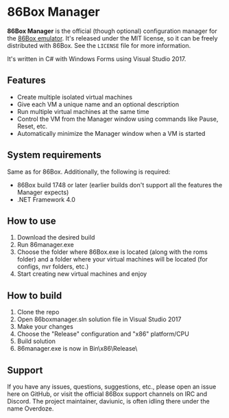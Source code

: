 # 86Box Manager
**86Box Manager** is the official (though optional) configuration manager for the [86Box emulator](https://github.com/86Box/86Box). It's released under the MIT license, so it can be freely distributed with 86Box. See the `LICENSE` file for more information.

It's written in C# with Windows Forms using Visual Studio 2017.

## Features
* Create multiple isolated virtual machines
* Give each VM a unique name and an optional description
* Run multiple virtual machines at the same time
* Control the VM from the Manager window using commands like Pause, Reset, etc.
* Automatically minimize the Manager window when a VM is started

## System requirements
Same as for 86Box. Additionally, the following is required:  

* 86Box build 1748 or later (earlier builds don't support all the features the Manager expects)
* .NET Framework 4.0

## How to use

1. Download the desired build
2. Run 86manager.exe
3. Choose the folder where 86Box.exe is located (along with the roms folder) and a folder where your virtual machines will be located (for configs, nvr folders, etc.)
4. Start creating new virtual machines and enjoy

## How to build

1. Clone the repo
2. Open 86boxmanager.sln solution file in Visual Studio 2017
3. Make your changes
4. Choose the "Release" configuration and "x86" platform/CPU
5. Build solution
6. 86manager.exe is now in Bin\x86\Release\

## Support
If you have any issues, questions, suggestions, etc., please open an issue here on GitHub, or visit the official 86Box support channels on IRC and Discord. The project maintainer, daviunic, is often idling there under the name Overdoze.
